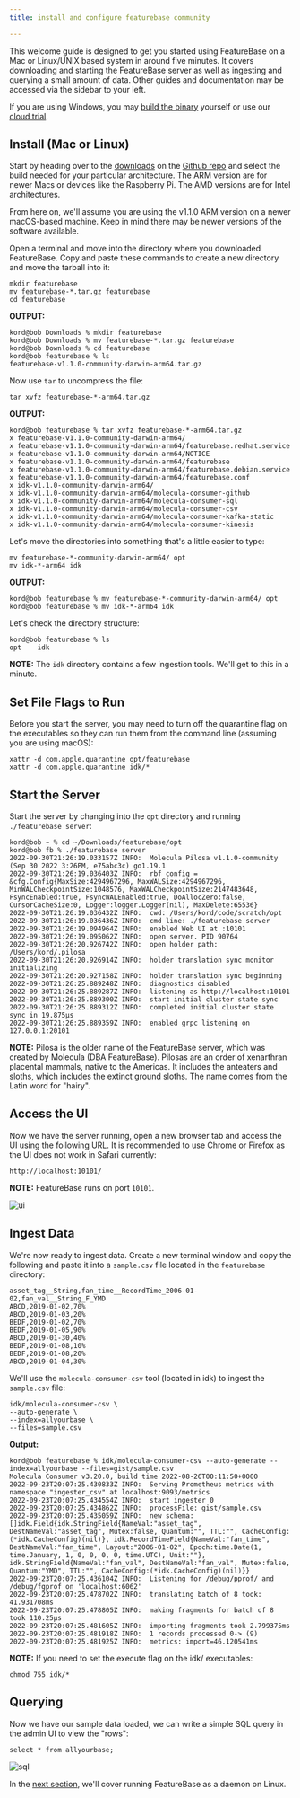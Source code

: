 ```yaml
---
title: install and configure featurebase community

---
```



This welcome guide is designed to get you started using FeatureBase on a Mac or Linux/UNIX based system in around five minutes. It covers downloading and starting the FeatureBase server as well as ingesting and querying a small amount of data. Other guides and documentation may be accessed via the sidebar to your left.

If you are using Windows, you may [build the binary](https://github.com/featurebasedb/featureBase/#build-featurebase-server-from-source) yourself or use our [cloud trial](https://cloud.featurebase.com/signup).

## Install (Mac or Linux)
Start by heading over to the [downloads](https://github.com/FeatureBaseDB/FeatureBase/releases) on the [Github repo](https://github.com/FeatureBaseDB/featurebase) and select the build needed for your particular architecture. The ARM version are for newer Macs or devices like the Raspberry Pi. The AMD versions are for Intel architectures.

From here on, we'll assume you are using the v1.1.0 ARM version on a newer macOS-based machine. Keep in mind there may be newer versions of the software available.

Open a terminal and move into the directory where you downloaded FeatureBase. Copy and paste these commands to create a new directory and move the tarball into it:

```
mkdir featurebase
mv featurebase-*.tar.gz featurebase
cd featurebase
```

**OUTPUT:**
```
kord@bob Downloads % mkdir featurebase
kord@bob Downloads % mv featurebase-*.tar.gz featurebase
kord@bob Downloads % cd featurebase
kord@bob featurebase % ls
featurebase-v1.1.0-community-darwin-arm64.tar.gz
```

Now use `tar` to uncompress the file:

```
tar xvfz featurebase-*-arm64.tar.gz
```

**OUTPUT:**
```
kord@bob featurebase % tar xvfz featurebase-*-arm64.tar.gz
x featurebase-v1.1.0-community-darwin-arm64/
x featurebase-v1.1.0-community-darwin-arm64/featurebase.redhat.service
x featurebase-v1.1.0-community-darwin-arm64/NOTICE
x featurebase-v1.1.0-community-darwin-arm64/featurebase
x featurebase-v1.1.0-community-darwin-arm64/featurebase.debian.service
x featurebase-v1.1.0-community-darwin-arm64/featurebase.conf
x idk-v1.1.0-community-darwin-arm64/
x idk-v1.1.0-community-darwin-arm64/molecula-consumer-github
x idk-v1.1.0-community-darwin-arm64/molecula-consumer-sql
x idk-v1.1.0-community-darwin-arm64/molecula-consumer-csv
x idk-v1.1.0-community-darwin-arm64/molecula-consumer-kafka-static
x idk-v1.1.0-community-darwin-arm64/molecula-consumer-kinesis
```

Let's move the directories into something that's a little easier to type:

```
mv featurebase-*-community-darwin-arm64/ opt
mv idk-*-arm64 idk
```

**OUTPUT:**
```
kord@bob featurebase % mv featurebase-*-community-darwin-arm64/ opt
kord@bob featurebase % mv idk-*-arm64 idk
```

Let's check the directory structure:

```
kord@bob featurebase % ls
opt    idk
```

**NOTE:**
The `idk` directory contains a few ingestion tools. We'll get to this in a minute.

## Set File Flags to Run
Before you start the server, you may need to turn off the quarantine flag on the executables so they can run them from the command line (assuming you are using macOS):

```
xattr -d com.apple.quarantine opt/featurebase
xattr -d com.apple.quarantine idk/*
```

## Start the Server
Start the server by changing into the `opt` directory and running `./featurebase server`:

```
kord@bob ~ % cd ~/Downloads/featurebase/opt
kord@bob fb % ./featurebase server
2022-09-30T21:26:19.033157Z INFO:  Molecula Pilosa v1.1.0-community (Sep 30 2022 3:26PM, e75abc3c) go1.19.1
2022-09-30T21:26:19.036403Z INFO:  rbf config = &cfg.Config{MaxSize:4294967296, MaxWALSize:4294967296, MinWALCheckpointSize:1048576, MaxWALCheckpointSize:2147483648, FsyncEnabled:true, FsyncWALEnabled:true, DoAllocZero:false, CursorCacheSize:0, Logger:logger.Logger(nil), MaxDelete:65536}
2022-09-30T21:26:19.036432Z INFO:  cwd: /Users/kord/code/scratch/opt
2022-09-30T21:26:19.036436Z INFO:  cmd line: ./featurebase server
2022-09-30T21:26:19.094964Z INFO:  enabled Web UI at :10101
2022-09-30T21:26:19.095062Z INFO:  open server. PID 90764
2022-09-30T21:26:20.926742Z INFO:  open holder path: /Users/kord/.pilosa
2022-09-30T21:26:20.926914Z INFO:  holder translation sync monitor initializing
2022-09-30T21:26:20.927158Z INFO:  holder translation sync beginning
2022-09-30T21:26:25.889248Z INFO:  diagnostics disabled
2022-09-30T21:26:25.889287Z INFO:  listening as http://localhost:10101
2022-09-30T21:26:25.889300Z INFO:  start initial cluster state sync
2022-09-30T21:26:25.889312Z INFO:  completed initial cluster state sync in 19.875µs
2022-09-30T21:26:25.889359Z INFO:  enabled grpc listening on 127.0.0.1:20101
```

**NOTE:**
Pilosa is the older name of the FeatureBase server, which was created by Molecula (DBA FeatureBase). Pilosas are an order of xenarthran placental mammals, native to the Americas. It includes the anteaters and sloths, which includes the extinct ground sloths. The name comes from the Latin word for "hairy".

## Access the UI
Now we have the server running, open a new browser tab and access the UI using the following URL. It is recommended to use Chrome or Firefox as the UI does not work in Safari currently:

```
http://localhost:10101/
```

**NOTE:**
FeatureBase runs on port `10101`.

![ui](/img/welcome/localhost.png)

## Ingest Data
We're now ready to ingest data. Create a new terminal window and copy the following and paste it into a `sample.csv` file located in the `featurebase` directory:

```
asset_tag__String,fan_time__RecordTime_2006-01-02,fan_val__String_F_YMD
ABCD,2019-01-02,70%
ABCD,2019-01-03,20%
BEDF,2019-01-02,70%
BEDF,2019-01-05,90%
ABCD,2019-01-30,40%
BEDF,2019-01-08,10%
BEDF,2019-01-08,20%
ABCD,2019-01-04,30%
```

We'll use the `molecula-consumer-csv` tool (located in idk) to ingest the `sample.csv` file:

```
idk/molecula-consumer-csv \
--auto-generate \
--index=allyourbase \
--files=sample.csv
```

**Output:**

```
kord@bob featurebase % idk/molecula-consumer-csv --auto-generate --index=allyourbase --files=gist/sample.csv
Molecula Consumer v3.20.0, build time 2022-08-26T00:11:50+0000
2022-09-23T20:07:25.430833Z INFO:  Serving Prometheus metrics with namespace "ingester_csv" at localhost:9093/metrics
2022-09-23T20:07:25.434554Z INFO:  start ingester 0
2022-09-23T20:07:25.434862Z INFO:  processFile: gist/sample.csv
2022-09-23T20:07:25.435059Z INFO:  new schema: []idk.Field{idk.StringField{NameVal:"asset_tag", DestNameVal:"asset_tag", Mutex:false, Quantum:"", TTL:"", CacheConfig:(*idk.CacheConfig)(nil)}, idk.RecordTimeField{NameVal:"fan_time", DestNameVal:"fan_time", Layout:"2006-01-02", Epoch:time.Date(1, time.January, 1, 0, 0, 0, 0, time.UTC), Unit:""}, idk.StringField{NameVal:"fan_val", DestNameVal:"fan_val", Mutex:false, Quantum:"YMD", TTL:"", CacheConfig:(*idk.CacheConfig)(nil)}}
2022-09-23T20:07:25.436104Z INFO:  Listening for /debug/pprof/ and /debug/fgprof on 'localhost:6062'
2022-09-23T20:07:25.478702Z INFO:  translating batch of 8 took: 41.931708ms
2022-09-23T20:07:25.478805Z INFO:  making fragments for batch of 8 took 110.25µs
2022-09-23T20:07:25.481605Z INFO:  importing fragments took 2.799375ms
2022-09-23T20:07:25.481918Z INFO:  1 records processed 0-> (9)
2022-09-23T20:07:25.481925Z INFO:  metrics: import=46.120541ms
```

**NOTE:** If you need to set the execute flag on the idk/ executables:

```
chmod 755 idk/*
```

## Querying
Now we have our sample data loaded, we can write a simple SQL query in the admin UI to view the "rows":

```
select * from allyourbase;
```

![sql](/img/welcome/sql.png)

In the [next section](/community/community-setup/installing-featurebase), we'll cover running FeatureBase as a daemon on Linux.
